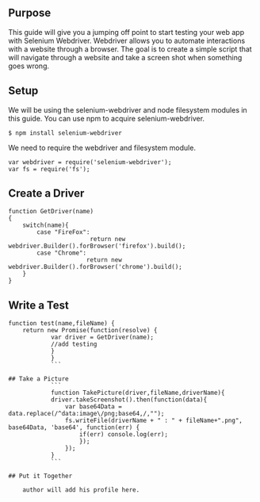 ## Purpose
This guide will give you a jumping off point to start testing your web app with Selenium Webdriver. Webdriver allows you to automate interactions with a website through a browser. The goal is to create a simple script that will navigate through a website and take a screen shot when something goes wrong.

## Setup
We will be using the selenium-webdriver and node filesystem modules in this guide. You can use npm to acquire selenium-webdriver.

`$ npm install selenium-webdriver`

We need to require the webdriver and filesystem module.

```
var webdriver = require('selenium-webdriver');
var fs = require('fs');
```

## Create a Driver
```
function GetDriver(name)
{
    switch(name){
        case "FireFox":
                       return new webdriver.Builder().forBrowser('firefox').build();
        case "Chrome":
                      return new webdriver.Builder().forBrowser('chrome').build();
    }
}
```

## Write a Test
```
function test(name,fileName) {
    return new Promise(function(resolve) {
            var driver = GetDriver(name);
            //add testing
            }
            }
            ```
            
## Take a Picture
            ```
            function TakePicture(driver,fileName,driverName){
            driver.takeScreenshot().then(function(data){
                var base64Data = data.replace(/^data:image\/png;base64,/,"");
                fs.writeFile(driverName + " : " + fileName+".png", base64Data, 'base64', function(err) {
                    if(err) console.log(err);
                    });
                });
            }
            ```
            
## Put it Together
            
    author will add his profile here.
